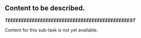 ## Content to be described.

***TEEEEEEEEEEEEEEEEEEEEEEEEEEEEEEEEEEEEEEEEEEEEEST***

Content for this sub-task is not yet available.

